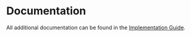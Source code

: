 # Documentation

All additional documentation can be found in the [Implementation Guide](https://simplifier.net/guide/koppeltaal?version=current).
 